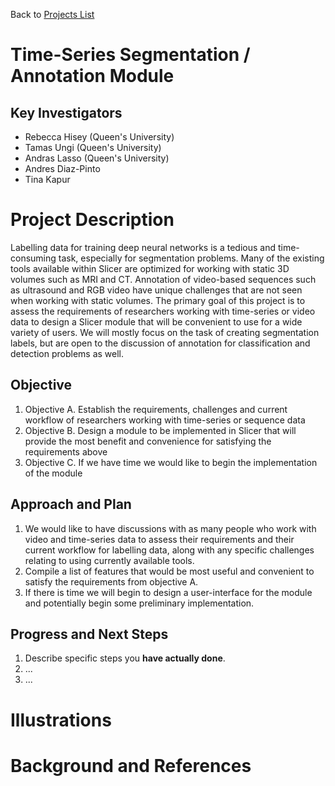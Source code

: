 Back to [Projects List](../../README.md#ProjectsList)

# Time-Series Segmentation / Annotation Module

## Key Investigators

- Rebecca Hisey (Queen's University)
- Tamas Ungi (Queen's University)
- Andras Lasso (Queen's University)
- Andres Diaz-Pinto
- Tina Kapur

# Project Description

<!-- Add a short paragraph describing the project. -->
Labelling data for training deep neural networks is a tedious and time-consuming task, especially for segmentation problems. Many of the existing tools
available within Slicer are optimized for working with static 3D volumes such as MRI and CT. Annotation of video-based sequences such as ultrasound and RGB video 
have unique challenges that are not seen when working with static volumes. The primary goal of this project is to assess the requirements of researchers working with 
time-series or video data to design a Slicer module that will be convenient to use for a wide variety of users. We will mostly focus on the task of creating segmentation 
labels, but are open to the discussion of annotation for classification and detection problems as well.

## Objective

<!-- Describe here WHAT you would like to achieve (what you will have as end result). -->

1. Objective A. Establish the requirements, challenges and current workflow of researchers working with time-series or sequence data
2. Objective B. Design a module to be implemented in Slicer that will provide the most benefit and convenience for satisfying the requirements above
4. Objective C. If we have time we would like to begin the implementation of the module

## Approach and Plan

<!-- Describe here HOW you would like to achieve the objectives stated above. -->

1.  We would like to have discussions with as many people who work with video and time-series data to assess their requirements 
   and their current workflow for labelling data, along with any specific challenges relating to using currently available tools.
2. Compile a list of features that would be most useful and convenient to satisfy the requirements from objective A.
3. If there is time we will begin to design a user-interface for the module and potentially begin some preliminary implementation.

## Progress and Next Steps

<!-- Update this section as you make progress, describing of what you have ACTUALLY DONE. If there are specific steps that you could not complete then you can describe them here, too. -->

1. Describe specific steps you **have actually done**.
1. ...
1. ...

# Illustrations

<!-- Add pictures and links to videos that demonstrate what has been accomplished.
![Description of picture](Example2.jpg)
![Some more images](Example2.jpg)
-->

# Background and References

<!-- If you developed any software, include link to the source code repository. If possible, also add links to sample data, and to any relevant publications. -->
